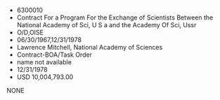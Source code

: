 * 6300010
* Contract For a Program For the Exchange of Scientists       Between the National Academy of Sci, U S a and the Academy  Of Sci, Ussr
* O/D,OISE
* 06/30/1967,12/31/1978
* Lawrence Mitchell, National Academy of Sciences
* Contract-BOA/Task Order
*   name not available
* 12/31/1978
* USD 10,004,793.00

NONE